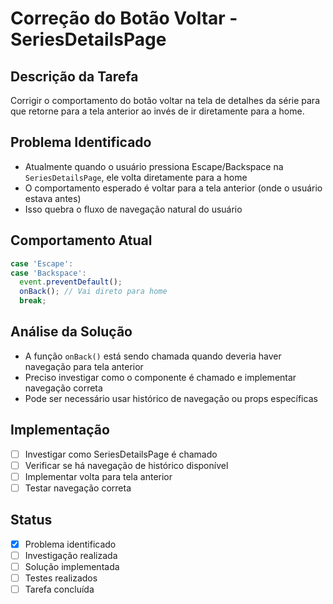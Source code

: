 # Correção do Botão Voltar - SeriesDetailsPage

## Descrição da Tarefa
Corrigir o comportamento do botão voltar na tela de detalhes da série para que retorne para a tela anterior ao invés de ir diretamente para a home.

## Problema Identificado
- Atualmente quando o usuário pressiona Escape/Backspace na `SeriesDetailsPage`, ele volta diretamente para a home
- O comportamento esperado é voltar para a tela anterior (onde o usuário estava antes)
- Isso quebra o fluxo de navegação natural do usuário

## Comportamento Atual
```javascript
case 'Escape':
case 'Backspace':
  event.preventDefault();
  onBack(); // Vai direto para home
  break;
```

## Análise da Solução
- A função `onBack()` está sendo chamada quando deveria haver navegação para tela anterior
- Preciso investigar como o componente é chamado e implementar navegação correta
- Pode ser necessário usar histórico de navegação ou props específicas

## Implementação
- [ ] Investigar como SeriesDetailsPage é chamado
- [ ] Verificar se há navegação de histórico disponível
- [ ] Implementar volta para tela anterior
- [ ] Testar navegação correta

## Status
- [x] Problema identificado
- [ ] Investigação realizada
- [ ] Solução implementada
- [ ] Testes realizados
- [ ] Tarefa concluída 